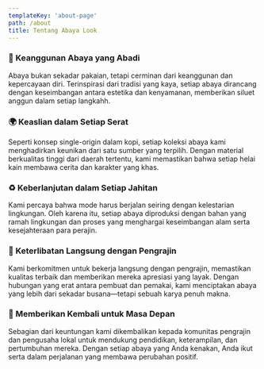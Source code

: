 ```yaml
---
templateKey: 'about-page'
path: /about
title: Tentang Abaya Look
---
```

### 🌿 Keanggunan Abaya yang Abadi

Abaya bukan sekadar pakaian, tetapi cerminan dari keanggunan dan kepercayaan diri. Terinspirasi dari tradisi yang kaya, setiap abaya dirancang dengan keseimbangan antara estetika dan kenyamanan, memberikan siluet anggun dalam setiap langkahh.

### 🌍 Keaslian dalam Setiap Serat
Seperti konsep single-origin dalam kopi, setiap koleksi abaya kami menghadirkan keunikan dari satu sumber yang terpilih. Dengan material berkualitas tinggi dari daerah tertentu, kami memastikan bahwa setiap helai kain membawa cerita dan karakter yang khas.

### ♻ Keberlanjutan dalam Setiap Jahitan
Kami percaya bahwa mode harus berjalan seiring dengan kelestarian lingkungan. Oleh karena itu, setiap abaya diproduksi dengan bahan yang ramah lingkungan dan proses yang menghargai keseimbangan alam serta kesejahteraan para perajin.

### 🤝 Keterlibatan Langsung dengan Pengrajin
Kami berkomitmen untuk bekerja langsung dengan pengrajin, memastikan kualitas terbaik dan memberikan mereka apresiasi yang layak. Dengan hubungan yang erat antara pembuat dan pemakai, kami menciptakan abaya yang lebih dari sekadar busana—tetapi sebuah karya penuh makna.

### 💞 Memberikan Kembali untuk Masa Depan
Sebagian dari keuntungan kami dikembalikan kepada komunitas pengrajin dan pengusaha lokal untuk mendukung pendidikan, keterampilan, dan pertumbuhan mereka. Dengan setiap abaya yang Anda kenakan, Anda ikut serta dalam perjalanan yang membawa perubahan positif.   

